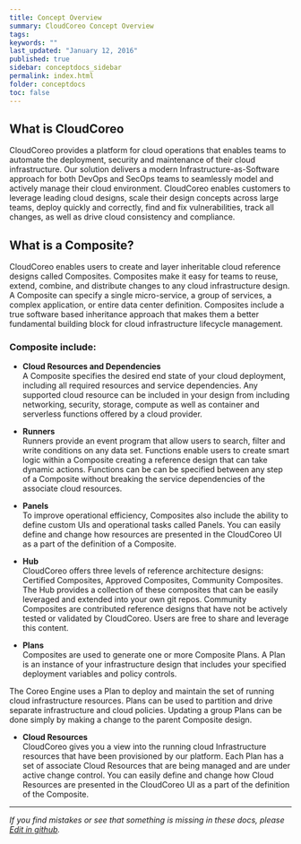 ```yaml
---
title: Concept Overview
summary: CloudCoreo Concept Overview
tags:
keywords: ""
last_updated: "January 12, 2016"
published: true
sidebar: conceptdocs_sidebar
permalink: index.html
folder: conceptdocs
toc: false
---
```


## What is CloudCoreo  
CloudCoreo provides a platform for cloud operations that enables teams to automate the deployment, security and maintenance of their cloud infrastructure. Our solution delivers a modern Infrastructure-as-Software approach for both DevOps and SecOps teams to seamlessly model and actively manage their cloud environment. CloudCoreo enables customers to leverage leading cloud designs, scale their design concepts across large teams, deploy quickly and correctly, find and fix vulnerabilities, track all changes, as well as drive cloud consistency and compliance.  

## What is a Composite?  
CloudCoreo enables users to create and layer inheritable cloud reference designs called Composites.  Composites make it easy for teams to reuse, extend, combine, and distribute changes to any cloud infrastructure design. A Composite can specify a single micro-service, a group of services, a complex application, or entire data center definition. Composites include a true software based inheritance approach that makes them a better fundamental building block for cloud infrastructure lifecycle management.

### Composite include:  

* **Cloud Resources and Dependencies**  
A Composite specifies the desired end state of your cloud deployment, including all required resources and service dependencies.  Any supported cloud resource can be included in your design from including networking, security, storage, compute as well as container and serverless functions offered by a cloud provider.  

* **Runners**  
Runners provide an event program that allow users to search, filter and write conditions on any data set. Functions enable users to create smart logic within a Composite creating a reference design that can take dynamic actions.  Functions can be can be specified between any step of a Composite without breaking the service dependencies of the associate cloud resources.  

* **Panels**  
To improve operational efficiency, Composites also include the ability to define custom UIs and operational tasks called Panels.  You can easily define and change how resources are presented in the CloudCoreo UI as a part of the definition of a Composite.  

* **Hub**  
CloudCoreo offers three levels of reference architecture designs: Certified Composites, Approved Composites, Community Composites. The Hub provides a collection of these composites that can be easily leveraged and extended into your own git repos.  Community Composites are contributed reference designs that have not be actively tested or validated by CloudCoreo. Users are free to share and leverage this content.  

* **Plans**  
Composites are used to generate one or more Composite Plans.  A Plan is an instance of your infrastructure design that includes your specified deployment variables and policy controls.  

The Coreo Engine uses a Plan to deploy and maintain the set of running cloud infrastructure resources.  Plans can be used to partition and drive separate infrastructure and cloud policies. Updating a group Plans can be done simply by making a change to the parent Composite design.  

* **Cloud Resources**  
CloudCoreo gives you a view into the running cloud Infrastructure resources that have been provisioned by our platform. Each Plan has a set of associate Cloud Resources that are being managed and are under active change control. You can easily define and change how Cloud Resources are presented in the CloudCoreo UI as a part of the definition of the Composite.  
  
  
-----  
*If you find mistakes or see that something is missing in these docs, please [Edit in github](https://github.com/CloudCoreo/CloudCoreo/tree/gh-pages).*  
